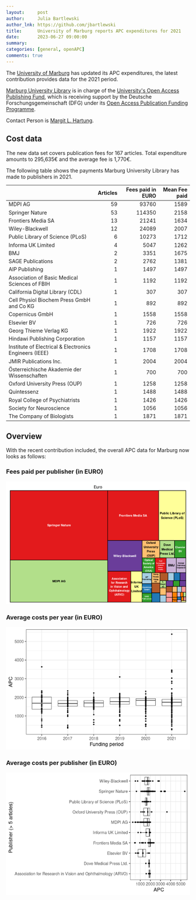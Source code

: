 ```yaml
---
layout:     post
author:     Julia Bartlewski
author_lnk: https://github.com/jbartlewski
title:      University of Marburg reports APC expenditures for 2021
date:       2023-06-27 09:00:00
summary:    
categories: [general, openAPC]
comments: true
---
```





The [University of Marburg](https://www.uni-marburg.de/en) has updated its APC expenditures, the latest contribution provides data for the 2021 period.

[Marburg University Library](https://www.uni-marburg.de/en/ub) is in charge of the [University's Open Access Publishing Fund](https://www.uni-marburg.de/en/ub/research/open-access/funds-for-publication), which is receiving support by the Deutsche Forschungsgemeinschaft (DFG) under its [Open Access Publication Funding Programme](https://www.dfg.de/en/research_funding/programmes/infrastructure/lis/open_access/infrastructure_funding/).

Contact Person is [Margit L. Hartung](mailto:openaccess@ub.uni-marburg.de).

## Cost data



The new data set covers publication fees for 167 articles. Total expenditure amounts to 295,635€ and the average fee is 1,770€.

The following table shows the payments Marburg University Library has made to publishers in 2021.



|                                                       | Articles| Fees paid in EURO| Mean Fee paid|
|:------------------------------------------------------|--------:|-----------------:|-------------:|
|MDPI AG                                                |       59|             93760|          1589|
|Springer Nature                                        |       53|            114350|          2158|
|Frontiers Media SA                                     |       13|             21241|          1634|
|Wiley-Blackwell                                        |       12|             24089|          2007|
|Public Library of Science (PLoS)                       |        6|             10273|          1712|
|Informa UK Limited                                     |        4|              5047|          1262|
|BMJ                                                    |        2|              3351|          1675|
|SAGE Publications                                      |        2|              2762|          1381|
|AIP Publishing                                         |        1|              1497|          1497|
|Association of Basic Medical Sciences of FBIH          |        1|              1192|          1192|
|California Digital Library (CDL)                       |        1|               307|           307|
|Cell Physiol Biochem Press GmbH and Co KG              |        1|               892|           892|
|Copernicus GmbH                                        |        1|              1558|          1558|
|Elsevier BV                                            |        1|               726|           726|
|Georg Thieme Verlag KG                                 |        1|              1922|          1922|
|Hindawi Publishing Corporation                         |        1|              1157|          1157|
|Institute of Electrical & Electronics Engineers (IEEE) |        1|              1708|          1708|
|JMIR Publications Inc.                                 |        1|              2004|          2004|
|Österreichische Akademie der Wissenschaften            |        1|               700|           700|
|Oxford University Press (OUP)                          |        1|              1258|          1258|
|Quintessenz                                            |        1|              1488|          1488|
|Royal College of Psychiatrists                         |        1|              1426|          1426|
|Society for Neuroscience                               |        1|              1056|          1056|
|The Company of Biologists                              |        1|              1871|          1871|

## Overview

With the recent contribution included, the overall APC data for Marburg now looks as follows:

### Fees paid per publisher (in EURO)

![plot of chunk tree_marburg_2023_06_27_full](/figure/tree_marburg_2023_06_27_full-1.png)

###  Average costs per year (in EURO)

![plot of chunk box_marburg_2023_06_27_year_full](/figure/box_marburg_2023_06_27_year_full-1.png)

###  Average costs per publisher (in EURO)

![plot of chunk box_marburg_2023_06_27_publisher_full](/figure/box_marburg_2023_06_27_publisher_full-1.png)
